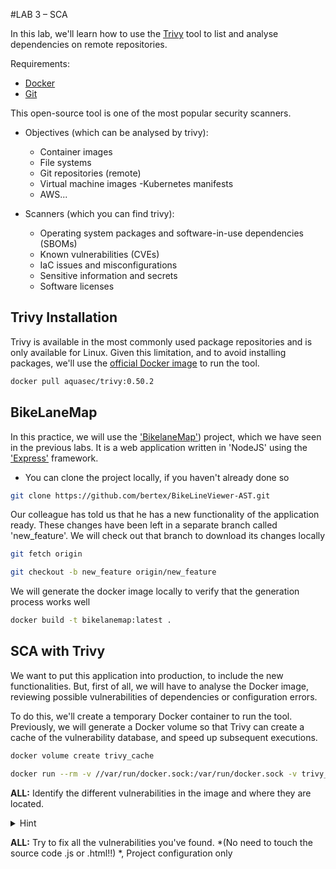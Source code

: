 #LAB 3 – SCA

In this lab, we'll learn how to use the [Trivy](https://trivy.dev/) tool to list and analyse dependencies on remote repositories.

Requirements:

- [Docker](https://docs.docker.com/)
- [Git](https://git-scm.com/)

This open-source tool is one of the most popular security scanners.

- Objectives (which can be analysed by trivy):

  - Container images
  - File systems
  - Git repositories (remote)
  - Virtual machine images
  -Kubernetes manifests
  - AWS...

- Scanners (which you can find trivy):
  - Operating system packages and software-in-use dependencies (SBOMs)
  - Known vulnerabilities (CVEs)
  - IaC issues and misconfigurations
  - Sensitive information and secrets
  - Software licenses

## Trivy Installation

Trivy is available in the most commonly used package repositories and is only available for Linux. Given this limitation, and to avoid installing packages, we'll use the [official Docker image](https://hub.docker.com/r/aquasec/trivy/) to run the tool.

```bash
docker pull aquasec/trivy:0.50.2
```

## BikeLaneMap

In this practice, we will use the ['BikelaneMap'](https://github.com/bertex/BikeLineViewer-AST)) project, which we have seen in the previous labs. It is a web application written in 'NodeJS' using the ['Express'](https://www.npmjs.com/package/express) framework. 

- You can clone the project locally, if you haven't already done so

```bash
git clone https://github.com/bertex/BikeLineViewer-AST.git
```

Our colleague has told us that he has a new functionality of the application ready. These changes have been left in a separate branch called 'new_feature'. We will check out that branch to download its changes locally

```bash
git fetch origin
```

```bash
git checkout -b new_feature origin/new_feature
```

We will generate the docker image locally to verify that the generation process works well

```bash
docker build -t bikelanemap:latest .
```


## SCA with Trivy

We want to put this application into production, to include the new functionalities.
But, first of all, we will have to analyse the Docker image, reviewing possible vulnerabilities of dependencies or configuration errors.

To do this, we'll create a temporary Docker container to run the tool. Previously, we will generate a Docker volume so that Trivy can create a cache of the vulnerability database, and speed up subsequent executions.

```bash
docker volume create trivy_cache
```

```bash
docker run --rm -v //var/run/docker.sock:/var/run/docker.sock -v trivy_cache:/root/.cache/ aquasec/trivy:0.50.2 image bikelanemap:latest
```

**ALL:** Identify the different vulnerabilities in the image and where they are located.

<details>
<summary>Hint</summary>

- Secrets

- NPM Vulnerabilities (package.json)
</details>


**ALL:** Try to fix all the vulnerabilities you've found. *(No need to touch the source code .js or .html!!) *, Project configuration only
